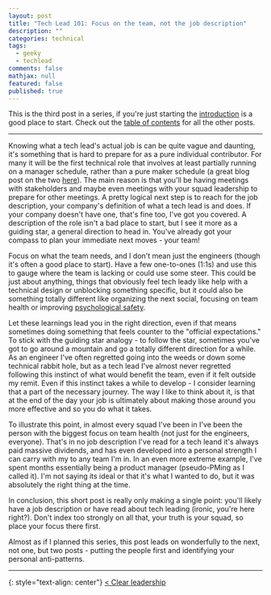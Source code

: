 ```yaml
---
layout: post
title: "Tech Lead 101: Focus on the team, not the job description"
description: ""
categories: technical
tags:
  - geeky
  - techlead
comments: false
mathjax: null
featured: false
published: true
---
```


This is the third post in a series, if you're just starting the [introduction]({{site.url}}/technical/tech-lead-101-intro) is a good place to start. Check out the [table of contents]({{site.url}}/technical/tech-lead-101) for all the other posts.

----

Knowing what a tech lead's actual job is can be quite vague and daunting, it's something that is hard to prepare for as a pure individual contributor. For many it will be the first technical role that involves at least partially running on a manager schedule, rather than a pure maker schedule (a great blog post on the two [here](http://www.paulgraham.com/makersschedule.html)). The main reason is that you'll be having meetings with stakeholders and maybe even meetings with your squad leadership to prepare for other meetings. A pretty logical next step is to reach for the job description, your company's definition of what a tech lead is and does. If your company doesn't have one, that's fine too, I've got you covered. A description of the role isn't a bad place to start, but I see it more as a guiding star, a general direction to head in. You've already got your compass to plan your immediate next moves - your team!

Focus on what the team needs, and I don't mean just the engineers (though it's often a good place to start). Have a few one-to-ones (1:1s) and use this to gauge where the team is lacking or could use some steer. This could be just about anything, things that obviously feel tech leady like help with a technical design or unblocking something specific, but it could also be something totally different like organizing the next social, focusing on team health or improving [psychological safety](https://hbr.org/2017/08/high-performing-teams-need-psychological-safety-heres-how-to-create-it).

Let these learnings lead you in the right direction, even if that means sometimes doing something that feels counter to the "official expectations." To stick with the guiding star analogy - to follow the star, sometimes you've got to go around a mountain and go a totally different direction for a while. As an engineer I've often regretted going into the weeds or down some technical rabbit hole, but as a tech lead I've almost never regretted following this instinct of what would benefit the team, even if it felt outside my remit. Even if this instinct takes a while to develop - I consider learning that a part of the necessary journey. The way I like to think about it, is that at the end of the day your job is ultimately about making those around you more effective and so you do what it takes.

To illustrate this point, in almost every squad I've been in I've been the person with the biggest focus on team health (not just for the engineers, everyone). That's in no job description I've read for a tech leand it's always paid massive dividends, and has even developed into a personal strength I can carry with my to any team I'm in. In an even more extreme example, I've spent months essentially being a product manager (pseudo-PMing as I called it). I'm not saying its ideal or that it's what I wanted to do, but it was absolutely the right thing at the time.

In conclusion, this short post is really only making a single point: you'll likely have a job description or have read about tech leading (ironic, you're here right?). Don't index too strongly on all that, your truth is your squad, so place your focus there first.

Almost as if I planned this series, this post leads on wonderfully to the next, not one, but two posts - putting the people first and identifying your personal anti-patterns.

----

{: style="text-align: center"}
[< Clear leadership]({{site.url}}/technical/tech-lead-101-clear-leadership)
